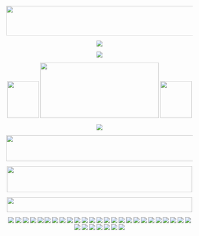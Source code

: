 <p align="center">
  <img width="650" height="80" src="https://github.com/acornious/acornfries/assets/153128752/ff191355-b3bb-4f3c-aeb5-abad5692710a">
</p>

<p align="center">
<img src="https://github.com/acornious/acornfries/assets/153128752/e7331d8b-2e5c-494c-8fd0-a323b3c4c42b">
</p>


<p align="center">
<img src="https://github.com/acornious/acornfries/assets/153128752/b781e53e-e7f0-48db-8870-45eaa1241c4f">
</p>

<p align="center">
  <img width="85" height="100" src="https://i.pinimg.com/originals/f1/0d/cc/f10dccfc82f6f3aa7388b2177729bee7.gif"> <img width="320" height="150" src="https://github.com/acornious/acornfries/assets/153128752/0c962372-7e92-40d9-a3be-500b49f4ae6c">  <img width="85" height="100" src="https://iili.io/JWCb3Zl.gif">
</p>

<p align="center">
<img src="https://github.com/acornious/acornfries/assets/153128752/e7331d8b-2e5c-494c-8fd0-a323b3c4c42b">
</p>

<p align="center">
<img width="550" height="70" src="https://github.com/acornious/acornfries/assets/153128752/19f685e5-2f22-48bd-9ba9-db6eaf5d0127">
</p>

<p align="center">
<img width="500" height="70" src="https://github.com/acornious/acornfries/assets/153128752/95b3ca47-41a3-4c00-9476-219cebf570e5">
</p>

<p align="center">
<img width="500" height="40" src="https://github.com/acornious/acornfries/assets/153128752/291c1842-52b4-4162-a2d2-5043961acf23">
</p>

<p align="center">
<img src="https://github.com/acornfries/acornfries/assets/171696556/6b67172e-c6f0-425c-8a66-5104c78cf248"> <img src="https://github.com/acornfries/acornfries/assets/171696556/f7d5ff43-6cd1-4c4e-9898-fbbca3fd3738"> <img src="https://github.com/acornfries/acornfries/assets/171696556/3fdfd526-f187-40e0-b3da-3b76f3c77d6d"> <img src="https://github.com/acornfries/acornfries/assets/171696556/e5496cfc-7142-4975-b7a8-d5a35f999a4a"> <img src="https://github.com/acornfries/acornfries/assets/171696556/20b59145-4aa4-424a-aa1b-e2db4a562d9d"> <img src="https://github.com/acornfries/acornfries/assets/171696556/956ff994-5ed1-4bc6-8747-bbfac0cd0795"> <img src="https://github.com/acornfries/acornfries/assets/171696556/9348734b-77f6-406c-8d1d-d5e5e6bbd49a"> <img src="https://github.com/acornfries/acornfries/assets/171696556/e4b65f76-1c0d-4400-8108-fafef4e30a68"> <img src="https://github.com/acornfries/acornfries/assets/171696556/106c4ec7-9465-4821-8095-3ff0007bb80a"> <img src="https://github.com/acornfries/acornfries/assets/171696556/a8423619-2cad-4ac4-b368-078a2b838d40"> <img src="https://github.com/acornfries/acornfries/assets/171696556/c40d131a-37e6-4530-8099-c544ef5f521c"> <img src="https://github.com/acornfries/acornfries/assets/171696556/c99c4063-0e76-4281-965e-0687bd4c20bc"> <img src="https://github.com/acornfries/acornfries/assets/171696556/c803a9a9-fdbb-400c-b74b-f24852daf6ce"> <img src="https://github.com/acornfries/acornfries/assets/171696556/956ff994-5ed1-4bc6-8747-bbfac0cd0795"> <img src="https://github.com/acornfries/acornfries/assets/171696556/cbbc0b2a-7f7c-4995-ae57-208fc02092ec"> <img src="https://github.com/acornfries/acornfries/assets/171696556/8da0d366-997e-4649-8603-4a7496f328b2"> <img src="https://github.com/acornfries/acornfries/assets/171696556/6b67172e-c6f0-425c-8a66-5104c78cf248"> <img src="https://github.com/acornfries/acornfries/assets/171696556/f7d5ff43-6cd1-4c4e-9898-fbbca3fd3738"> <img src="https://github.com/acornfries/acornfries/assets/171696556/3fdfd526-f187-40e0-b3da-3b76f3c77d6d"> <img src="https://github.com/acornfries/acornfries/assets/171696556/e5496cfc-7142-4975-b7a8-d5a35f999a4a"> <img src="https://github.com/acornfries/acornfries/assets/171696556/20b59145-4aa4-424a-aa1b-e2db4a562d9d"> <img src="https://github.com/acornfries/acornfries/assets/171696556/956ff994-5ed1-4bc6-8747-bbfac0cd0795"> <img src="https://github.com/acornfries/acornfries/assets/171696556/9348734b-77f6-406c-8d1d-d5e5e6bbd49a"> <img src="https://github.com/acornfries/acornfries/assets/171696556/e4b65f76-1c0d-4400-8108-fafef4e30a68"> <img src="https://github.com/acornfries/acornfries/assets/171696556/106c4ec7-9465-4821-8095-3ff0007bb80a"> <img src="https://github.com/acornfries/acornfries/assets/171696556/a8423619-2cad-4ac4-b368-078a2b838d40"> <img src="https://github.com/acornfries/acornfries/assets/171696556/c40d131a-37e6-4530-8099-c544ef5f521c"> <img src="https://github.com/acornfries/acornfries/assets/171696556/c99c4063-0e76-4281-965e-0687bd4c20bc"> <img src="https://github.com/acornfries/acornfries/assets/171696556/c803a9a9-fdbb-400c-b74b-f24852daf6ce"> <img src="https://github.com/acornfries/acornfries/assets/171696556/956ff994-5ed1-4bc6-8747-bbfac0cd0795"> <img src="https://github.com/acornfries/acornfries/assets/171696556/cbbc0b2a-7f7c-4995-ae57-208fc02092ec"> <img src="https://github.com/acornfries/acornfries/assets/171696556/8da0d366-997e-4649-8603-4a7496f328b2">
</p>
